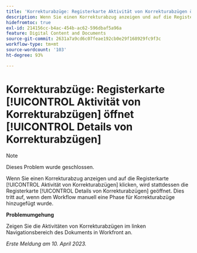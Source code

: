 ```yaml
---
title: 'Korrekturabzüge: Registerkarte Aktivität von Korrekturabzügen öffnet Details von Korrekturabzügen'
description: Wenn Sie einen Korrekturabzug anzeigen und auf die Registerkarte „Aktivität von Korrekturabzügen“ klicken, wird stattdessen die Registerkarte „Details von Korrekturabzügen“ geöffnet. Dies tritt auf, wenn dem Workflow manuell eine Phase für Korrekturabzüge hinzugefügt wurde.
hidefromtoc: true
exl-id: 214156cc-b4ac-454b-ac62-596dbaf5a96a
feature: Digital Content and Documents
source-git-commit: 2631a7a9cd6c07feae192cb0e29f168929fc9f3c
workflow-type: tm+mt
source-wordcount: '103'
ht-degree: 93%

---
```


# Korrekturabzüge: Registerkarte [!UICONTROL Aktivität von Korrekturabzügen] öffnet [!UICONTROL Details von Korrekturabzügen]

<!--This article is on WF and WFP TOCs-->

<!--Valid issue, live for workaround-->

>[!NOTE]
>
>Dieses Problem wurde geschlossen.

Wenn Sie einen Korrekturabzug anzeigen und auf die Registerkarte [!UICONTROL Aktivität von Korrekturabzügen] klicken, wird stattdessen die Registerkarte [!UICONTROL Details von Korrekturabzügen] geöffnet. Dies tritt auf, wenn dem Workflow manuell eine Phase für Korrekturabzüge hinzugefügt wurde.

**Problemumgehung**

Zeigen Sie die Aktivitäten von Korrekturabzügen im linken Navigationsbereich des Dokuments in Workfront an.

_Erste Meldung am 10. April 2023._
